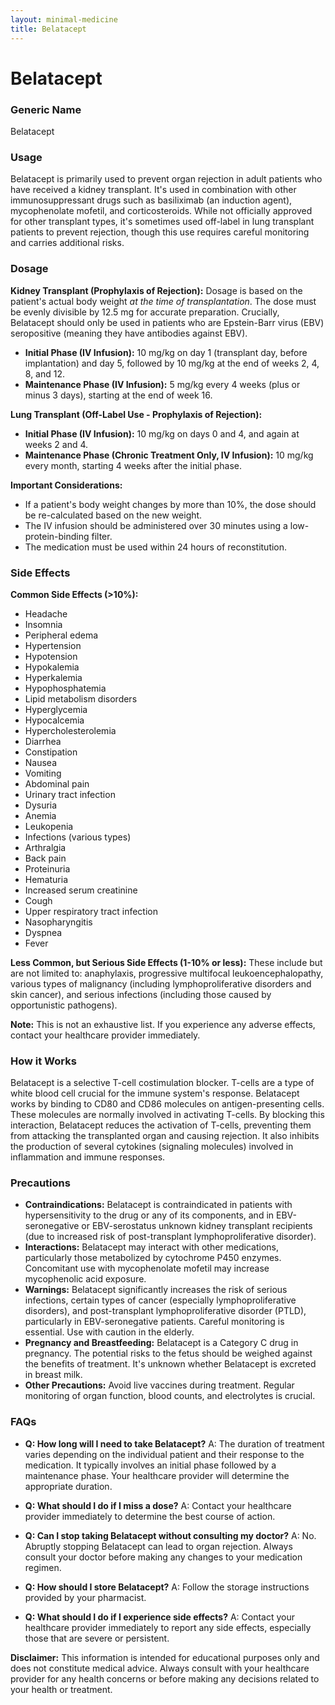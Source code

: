 ```yaml
---
layout: minimal-medicine
title: Belatacept
---
```


# Belatacept
### Generic Name
Belatacept

### Usage
Belatacept is primarily used to prevent organ rejection in adult patients who have received a kidney transplant.  It's used in combination with other immunosuppressant drugs such as basiliximab (an induction agent), mycophenolate mofetil, and corticosteroids.  While not officially approved for other transplant types, it's sometimes used off-label in lung transplant patients to prevent rejection, though this use requires careful monitoring and carries additional risks.

### Dosage

**Kidney Transplant (Prophylaxis of Rejection):**  Dosage is based on the patient's actual body weight *at the time of transplantation*.  The dose must be evenly divisible by 12.5 mg for accurate preparation.  Crucially, Belatacept should only be used in patients who are Epstein-Barr virus (EBV) seropositive (meaning they have antibodies against EBV).

* **Initial Phase (IV Infusion):** 10 mg/kg on day 1 (transplant day, before implantation) and day 5, followed by 10 mg/kg at the end of weeks 2, 4, 8, and 12.  
* **Maintenance Phase (IV Infusion):** 5 mg/kg every 4 weeks (plus or minus 3 days), starting at the end of week 16.


**Lung Transplant (Off-Label Use - Prophylaxis of Rejection):**

* **Initial Phase (IV Infusion):** 10 mg/kg on days 0 and 4, and again at weeks 2 and 4.
* **Maintenance Phase (Chronic Treatment Only, IV Infusion):** 10 mg/kg every month, starting 4 weeks after the initial phase.

**Important Considerations:**

*  If a patient's body weight changes by more than 10%, the dose should be re-calculated based on the new weight.
*  The IV infusion should be administered over 30 minutes using a low-protein-binding filter.
*  The medication must be used within 24 hours of reconstitution.



### Side Effects

**Common Side Effects (>10%):**

* Headache
* Insomnia
* Peripheral edema
* Hypertension
* Hypotension
* Hypokalemia
* Hyperkalemia
* Hypophosphatemia
* Lipid metabolism disorders
* Hyperglycemia
* Hypocalcemia
* Hypercholesterolemia
* Diarrhea
* Constipation
* Nausea
* Vomiting
* Abdominal pain
* Urinary tract infection
* Dysuria
* Anemia
* Leukopenia
* Infections (various types)
* Arthralgia
* Back pain
* Proteinuria
* Hematuria
* Increased serum creatinine
* Cough
* Upper respiratory tract infection
* Nasopharyngitis
* Dyspnea
* Fever


**Less Common, but Serious Side Effects (1-10% or less):**  These include but are not limited to:  anaphylaxis, progressive multifocal leukoencephalopathy, various types of malignancy (including lymphoproliferative disorders and skin cancer),  and serious infections (including those caused by opportunistic pathogens).

**Note:**  This is not an exhaustive list.  If you experience any adverse effects, contact your healthcare provider immediately.


### How it Works

Belatacept is a selective T-cell costimulation blocker.  T-cells are a type of white blood cell crucial for the immune system's response.  Belatacept works by binding to CD80 and CD86 molecules on antigen-presenting cells.  These molecules are normally involved in activating T-cells. By blocking this interaction, Belatacept reduces the activation of T-cells, preventing them from attacking the transplanted organ and causing rejection.  It also inhibits the production of several cytokines (signaling molecules) involved in inflammation and immune responses.

### Precautions

* **Contraindications:** Belatacept is contraindicated in patients with hypersensitivity to the drug or any of its components, and in EBV-seronegative or EBV-serostatus unknown kidney transplant recipients (due to increased risk of post-transplant lymphoproliferative disorder).
* **Interactions:**  Belatacept may interact with other medications, particularly those metabolized by cytochrome P450 enzymes. Concomitant use with mycophenolate mofetil may increase mycophenolic acid exposure.
* **Warnings:**  Belatacept significantly increases the risk of serious infections, certain types of cancer (especially lymphoproliferative disorders), and post-transplant lymphoproliferative disorder (PTLD), particularly in EBV-seronegative patients.  Careful monitoring is essential.  Use with caution in the elderly.
* **Pregnancy and Breastfeeding:**  Belatacept is a Category C drug in pregnancy.  The potential risks to the fetus should be weighed against the benefits of treatment.  It's unknown whether Belatacept is excreted in breast milk.
* **Other Precautions:**  Avoid live vaccines during treatment.  Regular monitoring of organ function, blood counts, and electrolytes is crucial.


### FAQs

* **Q: How long will I need to take Belatacept?** A: The duration of treatment varies depending on the individual patient and their response to the medication. It typically involves an initial phase followed by a maintenance phase. Your healthcare provider will determine the appropriate duration.

* **Q: What should I do if I miss a dose?** A:  Contact your healthcare provider immediately to determine the best course of action.

* **Q: Can I stop taking Belatacept without consulting my doctor?** A:  No.  Abruptly stopping Belatacept can lead to organ rejection.  Always consult your doctor before making any changes to your medication regimen.

* **Q: How should I store Belatacept?** A: Follow the storage instructions provided by your pharmacist.  

* **Q: What should I do if I experience side effects?** A: Contact your healthcare provider immediately to report any side effects, especially those that are severe or persistent.


**Disclaimer:** This information is intended for educational purposes only and does not constitute medical advice.  Always consult with your healthcare provider for any health concerns or before making any decisions related to your health or treatment.
